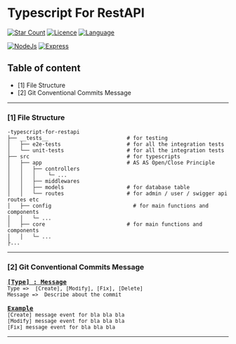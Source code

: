 # Typescript For RestAPI

[![Star Count](https://img.shields.io/badge/dynamic/json?color=brightgreen&label=Star&query=stargazers_count&url=https%3A%2F%2Fapi.github.com%2Frepos%2Fhelloakn%2Ftypescript-for-restapi)](https://github.com/helloakn/typescript-for-restapi) [![Licence](https://img.shields.io/badge/dynamic/json?color=informational&label=LICENCE&query=license.name&url=https%3A%2F%2Fapi.github.com%2Frepos%2Fhelloakn%2Ftypescript-for-restapi)](https://github.com/helloakn/typescript-for-restapi) [![Language](https://img.shields.io/badge/dynamic/json?color=blueviolet&label=Language&query=language&url=https%3A%2F%2Fapi.github.com%2Frepos%2Fhelloakn%2Ftypescript-for-restapi)](https://github.com/helloakn/typescript-for-restapi) 

[![NodeJs](https://img.shields.io/badge/nodejs-v18.6.0-green)](https://github.com/helloakn/typescript-for-restapi) 
[![Express](https://img.shields.io/badge/express-v^4.18.1-green)](https://github.com/helloakn/typescript-for-restapi) 

## Table of content
- [1] File Structure
- [2] Git Conventional Commits Message

----

### [1] File Structure
```
-typescript-for-restapi
├── __tests__                         # for testing
│   ├── e2e-tests                     # for all the integration tests
│   └── unit-tests                    # for all the integration tests 
├── src                               # for typescripts
│   ├── app                           # AS AS Open/Close Principle
│   │   ├── controllers
│   │   │    └─ ...            
│   │   ├── middlewares               
│   │   ├── models                    # for database table
│   │   └── routes                    # for admin / user / swigger api routes etc
│   ├── config                          # for main functions and components
│   │   └─ ...
│   ├── core                          # for main functions and components
│   │   └─ ...
├...

```

---

### [2] Git Conventional Commits Message
<pre>
<b><a href="#body">[Type] : Message</a></b>
<sub>Type =>  [Create], [Modify], [Fix], [Delete]</sub>
<sub>Message =>  Describe about the commit</sub>

<b><a href="#body">Example</a></b>
<sub>[Create] message event for bla bla bla</sub>
<sub>[Modify] message event for bla bla bla</sub>
<sub>[Fix] message event for bla bla bla</sub>
</pre>

---